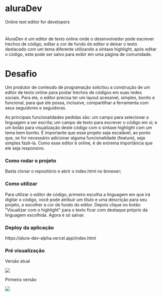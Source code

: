 # aluraDev
 Online text editor for developers
 <h1></h1>
  <p>
    AluraDev é um editor de texto online onde o desenvolvedor pode escrever trechos de código, editar a cor de fundo do editor e deixar o texto destacado com um tema diferente utilizando a sintaxe highlight, após editar o código, este pode ser salvo para exibir em uma página de comunidade.
  </p>
  <h1>Desafio</h1>
  <p>Um produtor de conteúdo de programação solicitou a construção de um editor de texto online para postar trechos de códigos em suas redes sociais. Para ele, o editor precisa ter um layout acessível, simples, bonito e funcional, para que ele possa, inclusive, compartilhar a ferramenta com seus seguidores e seguidoras.</p>

  <p>As principais funcionalidades pedidas são: um campo para selecionar a linguagem a ser escrita; um campo de texto para escrever o código em si; e um botão para visualização deste código com o sintaxe highlight com um tema bem bonito. É importante que esse projeto seja escalável, ao ponto que, se for necessário adicionar alguma funcionalidade (feature), seja simples fazê-la. Como esse editor é online, é de extrema importância que ele seja responsivo.</p>

  <h3>Como rodar o projeto</h3>
  <p>Basta clonar o repositório e abrir o index.html no browser;</p>

  <h3>Como utilizar</h3>
  <p>Para utilizar o editor de código, primeiro escolha a linguagem em que irá digitar o código, você pode atribuir um título e uma descrição para seu projeto, e escolher a cor de fundo do editor. Depois clique no botão "Visualizar com o highlight" para o texto ficar com destaque próprio da linguagem escolhida. Agora é só salvar.</p>
  
  <h3>Deploy da aplicação</h3>
  <p>https://alura-dev-alpha.vercel.app/index.html</p>

  <h3>Pré visualização</h3>
  <p>Versão atual</p>
  <img src="https://github.com/aremartins/aluraDev/blob/main/Alura%20Dev.gif?raw=true">

  <p>Primeira versão</p>
  <img src="https://github.com/aremartins/All-Dev/blob/main/img/All%20Dev.gif?raw=true">
